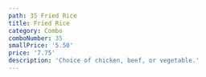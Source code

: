 ```yaml
---
path: 35 Fried Rice
title: Fried Rice
category: Combo
comboNumber: 35
smallPrice: '5.50'
price: '7.75'
description: 'Choice of chicken, beef, or vegetable.'
---
```


